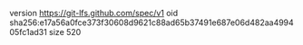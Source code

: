version https://git-lfs.github.com/spec/v1
oid sha256:e17a56a0fce373f30608d9621c88ad65b37491e687e06d482aa499405fc1ad31
size 520
